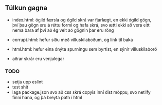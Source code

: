 ## Túlkun gagna

- index.html: ógild færsla og ógild skrá var fjarlægt, en ekki ógild gögn, því þau gögn eru á réttu formi og hafa skrá, svo ætti ekki að vera eitt nema bara af því að ég veit að gögnin þar eru röng

- corrupt.html: hefur síðu með villuskilaboðum, og link til baka

- html.html: hefur eina ónýta spurningu sem byrtist, en sýnir villuskilaborð

- aðrar skrár eru venjulegar



### TODO
- setja upp eslint
- test shit
- laga package.json svo að css skrá copyis inní dist möppu, svo netlify finni hana, og þá breyta path í html
